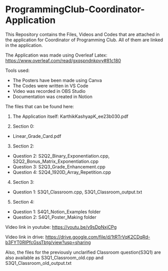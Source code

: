 # ProgrammingClub-Coordinator-Application
This Repository contains the Files, Videos and Codes that are attached in the application for Coordinator of Programming Club. All of them are linked in the application.

The Application was made using Overleaf Latex: https://www.overleaf.com/read/gxqspndnkpvy#81c180

Tools used:
- The Posters have been made using Canva
- The Codes were written in VS Code
- Video was recorded in OBS Studio
- Documentation was created in Notion

The files that can be found here:

1. The Application itself: KarthikKashyapK_ee23b030.pdf

2. Section 0:
- Linear_Grade_Card.pdf

3. Section 2:
- Question 2: S2Q2_Binary_Exponentiation.cpp, S2Q2_Bonus_Matrix_Exponentiation.cpp
- Question 3: S2Q3_Grade_Enhancement.cpp
- Question 4: S2Q4_1920D_Array_Repetition.cpp

4. Section 3:
- Question 1: S3Q1_Classroom.cpp, S3Q1_Classroom_output.txt

5. Section 4:
- Question 1: S4Q1_Notion_Examples folder
- Question 2: S4Q1_Poster_Making folder

Video link in youtube: https://youtu.be/v9sDpNxjCPg

Video link in drive: https://drive.google.com/file/d/1tRTrVqK2CDqRd-b3FYT0RIPfcGssTbtg/view?usp=sharing


Also, the files for the previously unclarified Classroom question(S3Q1) are also available
as S3Q1_Classroom_old.cpp and S3Q1_Classroom_old_output.txt

